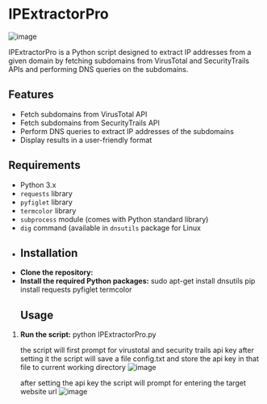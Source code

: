 # IPExtractorPro
![image](https://github.com/JafarAli-SHO/IpExtractorPro/assets/106411544/21cf65ec-6cb9-48e2-a0cf-ffeff8a42d09)

IPExtractorPro is a Python script designed to extract IP addresses from a given domain by fetching subdomains from VirusTotal and SecurityTrails APIs and performing DNS queries on the subdomains. 

## Features

- Fetch subdomains from VirusTotal API
- Fetch subdomains from SecurityTrails API
- Perform DNS queries to extract IP addresses of the subdomains
- Display results in a user-friendly format

## Requirements

- Python 3.x
- `requests` library
- `pyfiglet` library
- `termcolor` library
- `subprocess` module (comes with Python standard library)
- `dig` command (available in `dnsutils` package for Linux
- ## Installation
- **Clone the repository:**
- **Install the required Python packages:**
    sudo apt-get install dnsutils
    pip install requests pyfiglet termcolor
  ## Usage

1. **Run the script:**
    python IPExtractorPro.py

   the script will first prompt for virustotal and security trails api key after setting it the script will save a file config.txt and store the 
   api key in that file to current working directory
   ![image](https://github.com/JafarAli-SHO/IpExtractorPro/assets/106411544/9804738f-57a3-45fd-a02b-9c129dc98f1a)

   after setting the api key the script will prompt for entering the target website url
   ![image](https://github.com/JafarAli-SHO/IpExtractorPro/assets/106411544/8d15f104-550b-4a93-9637-d3999de22eaf)
